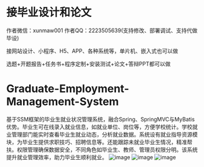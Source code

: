 # 接毕业设计和论文
作者微信：xunmaw001  作者QQ：2223505639(支持修改、部署调试、支持代做毕设)

接网站设计、小程序、H5、APP、各种系统等，单片机、嵌入式也可以做

选题+开题报告+任务书+程序定制+安装测试+论文+答辩PPT都可以做
# Graduate-Employment-Management-System
基于SSM框架的毕业生就业状况管理系统，融合Spring、SpringMVC与MyBatis优势。毕业生可在线录入就业信息，如就业单位、岗位等，方便学校统计。学校就业管理部门能实时查看毕业生就业动态，分析就业数据。系统设有就业指导资源模块，为毕业生提供求职技巧、招聘信息等。还能跟踪未就业毕业生情况，精准帮扶。权限管理确保数据安全，不同角色如毕业生、教师、管理员权限分明。该系统提升就业管理效率，助力毕业生顺利就业。
![image](https://github.com/user-attachments/assets/128d4280-9adf-47f8-b63c-50c98d364cf2)
![image](https://github.com/user-attachments/assets/a1dededa-9fbb-4c5a-b206-c9d9c9affc8a)
![image](https://github.com/user-attachments/assets/c4a92b51-0c94-4468-af98-bf121352af7f)
